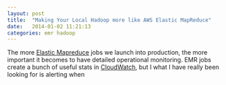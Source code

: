 ```yaml
---
layout: post
title:  "Making Your Local Hadoop more like AWS Elastic MapReduce"
date:   2014-01-02 11:21:13
categories: emr hadoop
---
```


The more [Elastic Mapreduce](http://aws.amazon.com/elasticmapreduce/) jobs we launch into production, the more important it becomes to have detailed operational monitoring.  EMR jobs create a bunch of useful stats in [CloudWatch](http://aws.amazon.com/cloudwatch/), but I what I have really been looking for is alerting when 